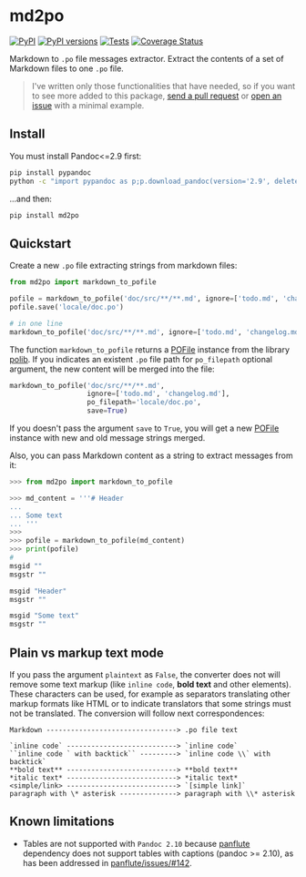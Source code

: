 # md2po

[![PyPI](https://img.shields.io/pypi/v/md2po)](https://pypi.org/project/md2po/) [![PyPI versions](https://img.shields.io/pypi/pyversions/md2po)](https://pypi.org/project/md2po/) [![Tests](https://img.shields.io/travis/mondeja/md2po?label=tests)](https://travis-ci.com/github/mondeja/md2po) [![Coverage Status](https://coveralls.io/repos/github/mondeja/md2po/badge.svg)](https://coveralls.io/github/mondeja/md2po)

Markdown to `.po` file messages extractor. Extract the contents of a set of Markdown files to one `.po` file.

> I've written only those functionalities that have needed, so if you want to see more added to this package, [send a pull request](https://github.com/mondeja/md2po/pulls) or [open an issue](https://github.com/mondeja/md2po/issues/new) with a minimal example.

## Install

You must install Pandoc<=2.9 first:

```bash
pip install pypandoc
python -c "import pypandoc as p;p.download_pandoc(version='2.9', delete_installer=True);"
```

...and then:

```bash
pip install md2po
```

## Quickstart

Create a new `.po` file extracting strings from markdown files:

```python
from md2po import markdown_to_pofile

pofile = markdown_to_pofile('doc/src/**/**.md', ignore=['todo.md', 'changelog.md'])
pofile.save('locale/doc.po')

# in one line
markdown_to_pofile('doc/src/**/**.md', ignore=['todo.md', 'changelog.md']).save('locale/doc.po')
```

The function `markdown_to_pofile` returns a [POFile](https://polib.readthedocs.io/en/latest/api.html#polib.POFile) instance from the library [polib](https://polib.readthedocs.io/en/latest). If you indicates an existent `.po` file path for `po_filepath` optional argument, the new content will be merged into the file:

```python
markdown_to_pofile('doc/src/**/**.md',
                   ignore=['todo.md', 'changelog.md'],
                   po_filepath='locale/doc.po',
                   save=True)
```

If you doesn't pass the argument `save` to `True`, you will get a new [POFile](https://polib.readthedocs.io/en/latest/api.html#polib.POFile) instance with new and old message strings merged.

Also, you can pass Markdown content as a string to extract messages from it:

```python
>>> from md2po import markdown_to_pofile

>>> md_content = '''# Header
... 
... Some text
... '''
>>>
>>> pofile = markdown_to_pofile(md_content)
>>> print(pofile)
#
msgid ""
msgstr ""

msgid "Header"
msgstr ""

msgid "Some text"
msgstr ""

```

## Plain vs markup text mode

If you pass the argument `plaintext` as `False`, the converter does not will remove some text markup (like `inline code`, **bold text** and other elements). These characters can be used, for example as separators translating other markup formats like HTML or to indicate translators that some strings must not be translated. The conversion will follow next correspondences:

```
Markdown --------------------------------> .po file text

`inline code` ---------------------------> `inline code`
``inline code ` with backtick`` ---------> `inline code \\` with backtick`
**bold text** ---------------------------> **bold text**
*italic text* ---------------------------> *italic text*
<simple/link> ---------------------------> `[simple link]`
paragraph with \* asterisk --------------> paragraph with \\* asterisk
```

## Known limitations

- Tables are not supported with `Pandoc 2.10` because [panflute](https://github.com/sergiocorreia/panflute) dependency does not support tables with captions (pandoc >= 2.10), as has been addressed in [panflute/issues/#142](https://github.com/sergiocorreia/panflute/issues/142).
